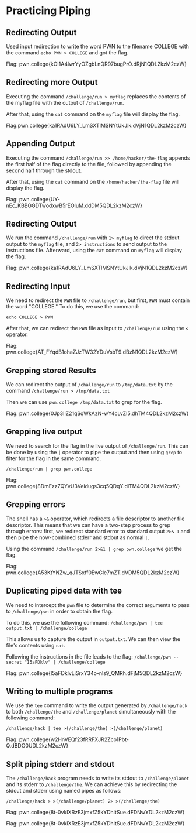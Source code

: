 # Practicing Piping
## Redirecting Output
Used input redirection to write the word PWN to the filename COLLEGE with the command `echo PWN > COLLEGE` and got the flag.

Flag: pwn.college{kOI1A4lwrYyOZgbLnQR97bugPrO.dRjN1QDL2kzM2czW}
## Redirecting more Output
Executing the command `/challenge/run > myflag` replaces the contents of the myflag file with the output of `/challenge/run`. 

After that, using the `cat` command on the `myflag` file will display the flag.

Flag:pwn.college{ka1RAdU6LY_LmSXTIMSNYtUkJlk.dVjN1QDL2kzM2czW}
## Appending Output
Executing the command `/challenge/run >> /home/hacker/the-flag` appends the first half of the flag directly to the file, followed by appending the second half through the stdout.

After that, using the `cat` command on the `/home/hacker/the-flag` file will display the flag.

Flag: pwn.college{UY-nEc_KBBGGDTwodxwB5rEOIuM.ddDM5QDL2kzM2czW}
## Redirecting Output
We run the command `/challenge/run` with `1> myflag` to direct the stdout output to the `myflag` file, and `2> instructions` to send output to the instructions file. Afterward, using the `cat` command on `myflag` will display the flag.

Flag: pwn.college{ka1RAdU6LY_LmSXTIMSNYtUkJlk.dVjN1QDL2kzM2czW}
## Redirecting Input
We need to redirect the `PWN` file to `/challenge/run`, but first, `PWN` must contain the word "COLLEGE." To do this, we use the command:

`echo COLLEGE > PWN`

After that, we can redirect the `PWN` file as input to `/challenge/run` using the `<` operator.

Flag: pwn.college{AT_FYqdB1ohaZJzTW32YDuVsbT9.dBzN1QDL2kzM2czW}
## Grepping stored Results
We can redirect the output of `/challenge/run` to `/tmp/data.txt` by the command `/challenge/run > /tmp/data.txt`

Then we can use `pwn.college /tmp/data.txt` to grep for the flag.

Flag: pwn.college{0Jp3lIZ21qSqWkAzN-wY4cLvZI5.dhTM4QDL2kzM2czW}
## Grepping live output
We need to search for the flag in the live output of `/challenge/run`. This can be done by using the `|` operator to pipe the output and then using `grep` to filter for the flag in the same command.

`/challenge/run | grep pwn.college`

Flag: pwn.college{8DmEzz7QYvU3Veidugs3cq5QDqY.dlTM4QDL2kzM2czW}
## Grepping errors
The shell has a `>&` operator, which redirects a file descriptor to another file descriptor. This means that we can have a two-step process to grep through errors: first, we redirect standard error to standard output `2>& 1` and then pipe the now-combined stderr and stdout as normal `|`.

Using the command `/challenge/run 2>&1 | grep pwn.college` we get the flag.

Flag: pwn.college{A53KtYNZw_qJTSxff0EwGle7mZT.dVDM5QDL2kzM2czW}
## Duplicating piped data with tee
We need to intercept the `pwn` file to determine the correct arguments to pass to `/challenge/pwn` in order to obtain the flag.

To do this, we use the following command: `/challenge/pwn | tee output.txt | /challenge/college`

This allows us to capture the output in `output.txt`. We can then view the file's contents using `cat`.

Following the instructions in the file leads to the flag:  `/challenge/pwn --secret "I5aFDklv" | /challenge/college`

Flag: pwn.college{I5aFDklvLiSrxY34o-nls9_QMRh.dFjM5QDL2kzM2czW}
## Writing to multiple programs
We use the `tee` command to write the output generated by `/challenge/hack` to both `/challenge/the` and `/challenge/planet` simultaneously with the following command: 

`/challenge/hack | tee >(/challenge/the) >(/challenge/planet)`

Flag: pwn.college{w2HnVEQf23fRRFXJR2Zco1Pbt-Q.dBDO0UDL2kzM2czW}
## Split piping stderr and stdout
The `/challenge/hack` program needs to write its stdout to `/challenge/planet` and its stderr to `/challenge/the`. We can achieve this by redirecting the stdout and stderr using named pipes as follows:

`/challenge/hack > >(/challenge/planet) 2> >(/challenge/the)`

Flag: pwn.college{8t-0vkIXRzE3jmxfZ5kYDhItSue.dFDNwYDL2kzM2czW}

Flag: pwn.college{8t-0vkIXRzE3jmxfZ5kYDhItSue.dFDNwYDL2kzM2czW}
